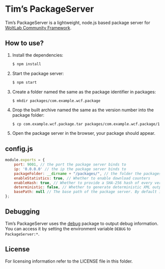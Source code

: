 Tim’s PackageServer
===================

Tim’s PackageServer is a lightweight, node.js based package server for [WoltLab Community Framework](https://github.com/WoltLab/WCF).

How to use?
-----------

1. Install the dependencies:

    ```sh
    $ npm install
    ```

2. Start the package server:

    ```sh
    $ npm start
    ```
    
3. Create a folder named the same as the package identifier in packages:

    ```
    $ mkdir packages/com.example.wcf.package
    ```

4. Drop the built archive named the same as the version number into the package folder:

    ```sh
    $ cp com.example.wcf.package.tar packages/com.example.wcf.package/1.0.0.tar
    ```

5. Open the package server in the browser, your package should appear.

config.js
---------

```js
module.exports = {
    port: 9001, // the port the package server binds to
    ip: '0.0.0.0' // the ip the package server binds to
    packageFolder: __dirname + "/packages/", // the folder the packages are searched in
    enableStatistics: true, // Whether to enable download counters
    enableHash: true, // Whether to provide a SHA-256 hash of every version
    deterministic: false, // Whether to generate deterministic XML output
    basePath: null // The base path of the package server. By default it takes the host supplied within the request. Change if you are using a reverse proxy
};
```
Debugging
---------

Tim’s PackageServer uses the [debug](https://github.com/visionmedia/debug) package to output
debug information. You can access it by setting the environment variable `DEBUG` to `PackageServer:*`.

License
-------

For licensing information refer to the LICENSE file in this folder.
